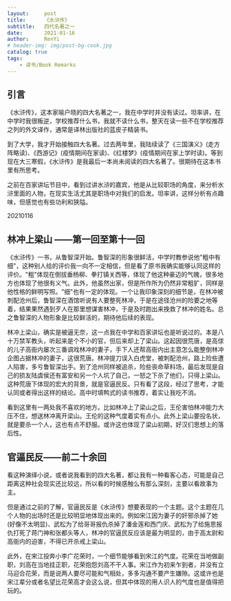 ```yaml
---
layout:     post
title:      《水浒传》
subtitle:   四代名著之一
date:       2021-01-16
author:     RenYi
# header-img: img/post-bg-cook.jpg
catalog: true
tags:
    - 读书/Book Remarks
---
```


## 引言

《水浒传》，这本家喻户晓的四大名著之一，我在中学时并没有读过。坦率讲，在中学时我很叛逆，学校推荐什么书，我就不读什么书，整天在读一些不在学校推荐之列的外文译作，通常是译林出版社的蓝皮子精装书。

到了大学，我才开始接触四大名著。过去两年里，我陆续读了《三国演义》(走方阵略读)、《西游记》(疫情期间在家读)、《红楼梦》(疫情期间在家上学时读)。等到现在大三寒假，《水浒传》是我最后一本尚未阅读的四大名著了。很期待在这本书里有所思考。

之前在百家讲坛节目中，看到过讲水浒的嘉宾，他是从比较职场的角度，来分析水浒里面的人物，在现实生活尤其是职场中对我们的启发。坦率讲，这样分析有点趣味，但感觉也有些功利和狭隘。

20210116

## 林冲上梁山 ——第一回至第十一回

《水浒传》一书，从鲁智深开始。鲁智深的形象很鲜活，中学时教参说他"粗中有细"，这种别人给的评价我一向不一定相信，但是看了原书我确实能够认同这样的评价。"粗"体现在倒拔垂杨柳、拳打镇关西等，体现了他这种豪迈的气魄，很多地方也体现了他很有义气。此外，他虽然出家，但是所作所为仍然非常粗犷，同样是他性格的鲜明写照。"细"也有一定的体现。一个让我印象深刻的细节是，在林冲被刺配沧州后，鲁智深在酒馆听说有人要整死林冲，于是在途径沧州的险要之地等着，结果果然遇到歹人在那里想谋害林冲，于是及时跑出来挽救了林冲的姓名。总之鲁智深的人物形象是比较鲜活的，期待他后续的表现。

林冲上梁山，确实是被逼无奈，这一点我在中学和百家讲坛也是听说过的。本是八十万禁军教头，听起来是个不小的官，但后来却上了梁山。这起因很荒唐，是高俅的儿子高衙内屡次三番调戏林冲的妻子，手下人还帮高衙内出主意怎么能整倒林冲企图占据林冲的妻子，这很荒唐。林冲提刀误入白虎堂，被刺配沧州，路上险些遭人陷害，多亏鲁智深出手。到了沧州同样被追杀，险些丧命草料场，最后发现是自己的损友陆虞侯还有富安和另一个人坑了自己，一怒之下杀了他们，只得上梁山。这种荒唐下体现的宏大的背景，就是官逼民反。只有看了这段，经过了思考，才能认同或者得出这样的结论。高中时填鸭式的读书推荐，着实让我吃不消。

看到这里有一两处我不喜欢的地方。比如林冲上了梁山之后，王伦害怕林冲能力大压不住，想送林冲离开梁山。王伦的这种气度着实有点小。此外上梁山要投名状，就是要杀一个人，这也有点不舒服。或许这也体现了梁山初期，好汉们思想上的落后性。

## 官逼民反——前二十余回

看这种演绎小说，或者说我看到的四大名著，都让我有一种看客心态，可能是自己距离这种社会现实还比较远，所以看的时候感触么有那么深刻，主要以看故事为主。

但是通过之前的了解，官逼民反是《水浒传》想要表现的一个主题。这个主题在几个人物的出场时还是比较明显地体现出来的。例如宋江因为妻子的奸邪杀掉了她(好像不太明显)、武松为了给哥哥报仇杀掉了潘金莲和西门庆、武松为了给施恩报仇打死了蒋门神和张都头等人，林冲的官逼民反应该是最为明显的，由于高太尉和高衙内的迫害，不得已开杀戒上梁山。

此外，在宋江投奔小李广花荣时，一个细节能够看到宋江的气度。花荣在当地做副职，刘高在当地挂正职，花荣抱怨刘高不干人事。宋江作为初来乍到者，并没有立马迎合花荣，而是说两人要尽可能和气相处，多多沟通不要产生嫌隙。这或许也是宋江辈分或者名望比花荣高才会这么说，但其中体现的用人识人的气度也是值得把玩的。